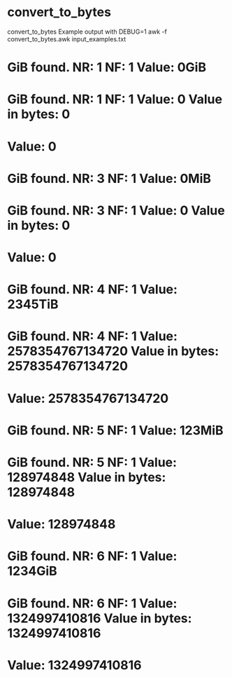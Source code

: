 # convert_to_bytes
convert_to_bytes
Example output with DEBUG=1
awk -f convert_to_bytes.awk input_examples.txt 
# GiB found. NR: 1 NF: 1 Value: 0GiB
# GiB found. NR: 1 NF: 1 Value: 0 Value in bytes: 0
# Value: 0
# GiB found. NR: 3 NF: 1 Value: 0MiB
# GiB found. NR: 3 NF: 1 Value: 0 Value in bytes: 0
# Value: 0
# GiB found. NR: 4 NF: 1 Value: 2345TiB
# GiB found. NR: 4 NF: 1 Value: 2578354767134720 Value in bytes: 2578354767134720
# Value: 2578354767134720
# GiB found. NR: 5 NF: 1 Value: 123MiB
# GiB found. NR: 5 NF: 1 Value: 128974848 Value in bytes: 128974848
# Value: 128974848
# GiB found. NR: 6 NF: 1 Value: 1234GiB
# GiB found. NR: 6 NF: 1 Value: 1324997410816 Value in bytes: 1324997410816
# Value: 1324997410816
